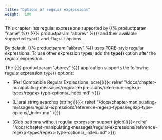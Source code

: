 ```yaml
---
title: "Options of regular expressions"
weight:  100
---
```

<!-- DISCLAIMER: This file is based on the syslog-ng Open Source Edition documentation https://github.com/balabit/syslog-ng-ose-guides/commit/2f4a52ee61d1ea9ad27cb4f3168b95408fddfdf2 and is used under the terms of The syslog-ng Open Source Edition Documentation License. The file has been modified by Axoflow. -->

This chapter lists regular expressions supported by {{% productparam "name" %}} ({{% productparam "abbrev" %}}) and their available supported `type()` and `flags()` options.

By default, {{% productparam "abbrev" %}} uses PCRE-style regular expressions. To use other expression types, add the **type()** option after the regular expression.

The {{% productparam "abbrev" %}} application supports the following regular expression `type()` options:

  - [Perl Compatible Regular Expressions (pcre)]({{< relref "/docs/chapter-manipulating-messages/regular-expressions/reference-regexp-types/regexp-type-options/_index.md" >}})

  - [Literal string searches (string)]({{< relref "/docs/chapter-manipulating-messages/regular-expressions/reference-regexp-types/regexp-type-options/_index.md" >}})

  - [Glob patterns without regular expression support (glob)]({{< relref "/docs/chapter-manipulating-messages/regular-expressions/reference-regexp-types/regexp-type-options/_index.md" >}})
